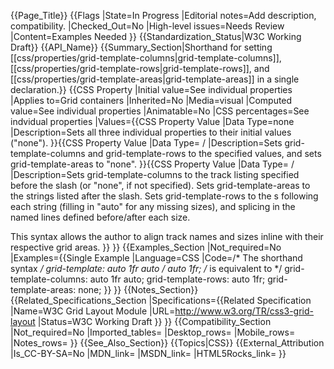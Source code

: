 {{Page_Title}}
{{Flags
|State=In Progress
|Editorial notes=Add description, compatibility.
|Checked_Out=No
|High-level issues=Needs Review
|Content=Examples Needed
}}
{{Standardization_Status|W3C Working Draft}}
{{API_Name}}
{{Summary_Section|Shorthand for setting [[css/properties/grid-template-columns|grid-template-columns]], [[css/properties/grid-template-rows|grid-template-rows]], and [[css/properties/grid-template-areas|grid-template-areas]] in a single declaration.}}
{{CSS Property
|Initial value=See individual properties
|Applies to=Grid containers
|Inherited=No
|Media=visual
|Computed value=See individual properties
|Animatable=No
|CSS percentages=See indvidual properties
|Values={{CSS Property Value
|Data Type=none
|Description=Sets all three individual properties to their initial values ("none").
}}{{CSS Property Value
|Data Type=<grid-template-columns> / <grid-template-rows>
|Description=Sets grid-template-columns and grid-template-rows to the specified values, and sets grid-template-areas to "none".
}}{{CSS Property Value
|Data Type=<track-list> / <line-names> <string> <track-size> <line-names>
|Description=Sets grid-template-columns to the track listing specified before the slash (or "none", if not specified). Sets grid-template-areas to the strings listed after the slash. Sets grid-template-rows to the <track-size>s following each string (filling in "auto" for any missing sizes), and splicing in the named lines defined before/after each size.

This syntax allows the author to align track names and sizes inline with their respective grid areas.
}}
}}
{{Examples_Section
|Not_required=No
|Examples={{Single Example
|Language=CSS
|Code=/*
The shorthand syntax
*/
grid-template: auto 1fr auto / auto 1fr;
/*
is equivalent to
*/
grid-template-columns: auto 1fr auto;
grid-template-rows: auto 1fr;
grid-template-areas: none;
}}
}}
{{Notes_Section}}
{{Related_Specifications_Section
|Specifications={{Related Specification
|Name=W3C Grid Layout Module
|URL=http://www.w3.org/TR/css3-grid-layout
|Status=W3C Working Draft
}}
}}
{{Compatibility_Section
|Not_required=No
|Imported_tables=
|Desktop_rows=
|Mobile_rows=
|Notes_rows=
}}
{{See_Also_Section}}
{{Topics|CSS}}
{{External_Attribution
|Is_CC-BY-SA=No
|MDN_link=
|MSDN_link=
|HTML5Rocks_link=
}}